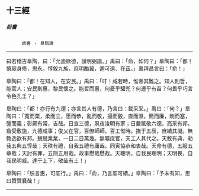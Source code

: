 

## 十三經

##### 尚書
　　　`虞書 ‧ 臯陶謨`

* * *

曰若稽古臯陶，曰：「允迪厥德，謨明弼諧。」禹曰：「俞，如何？」臯陶曰：「都！慎厥身修，思永。惇敘九族，庶明勵翼，邇可遠、在茲。」禹拜昌言曰：「俞！」

臯陶曰：「都！在知人，在安民。」禹曰：「吁！咸若時，惟帝其難之。知人則哲，能官人；安民則惠，黎民懷之。能哲而惠，何憂乎驩兜？何遷乎有苗？何畏乎巧言令色孔壬？」

臯陶曰：「都！亦行有九德；亦言其人有德，乃言曰：載采采。」禹曰：「何？」臯陶曰：「寬而栗，柔而立，愿而恭，亂而敬，擾而毅，直而溫，簡而廉，剛而塞，彊而義；彰厥有常，吉哉。日宣三德，夙夜浚明有家；日嚴祗敬六德，亮采有邦。翕受敷施，九德咸事；俊乂在官，百僚師師，百工惟時。撫于五辰，庶績其凝。無教逸欲有邦。兢兢業業，一日二日萬幾。無曠庶官，天工人其代之。天敘有典，勑我五典五惇哉；天秩有禮，自我五禮有庸哉。同寅協恭和衷哉。天命有德，五服五章哉；天討有罪，五刑五用哉。政事懋哉懋哉。天聰明，自我民聰明；天明畏，自我民明威。達于上下，敬哉有土！」

臯陶曰：「朕言惠，可厎行。」禹曰：「俞，乃言厎可績。」臯陶曰：「予未有知，思曰贊贊襄哉！」

* * *


